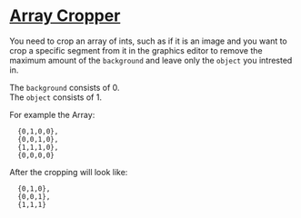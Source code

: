 # [Array Cropper](https://www.codewars.com/kata/array-cropper "https://www.codewars.com/kata/57035ec8e55d30a4390008cb")

You need to crop an array of ints, such as if it is an image and you want to crop a specific segment from it in the graphics editor to remove the maximum amount of the `background` and leave only the `object` you intrested in.

The `background` consists of 0.   
The `object` consists of 1.  

For example the Array: 
```
  {0,1,0,0},
  {0,0,1,0},
  {1,1,1,0},
  {0,0,0,0}
```
After the cropping will look like: 
```
  {0,1,0},
  {0,0,1},
  {1,1,1}
```